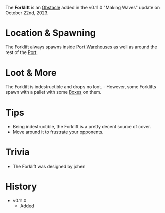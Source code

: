 The **Forklift** is an [Obstacle](/obstacles) added in the v0.11.0 "Making Waves" update on October 22nd, 2023.

# Location & Spawning

The Forklift always spawns inside [Port Warehouses](/buildings/port_warehouse) as well as around the rest of the [Port](/buildings/port).

# Loot & More

The Forklift is indestructible and drops no loot. - However, some Forklifts spawn with a pallet with some [Boxes](/obstacles/box) on them.

# Tips

- Being indestructible, the Forklift is a pretty decent source of cover.
- Move around it to frustrate your opponents.

# Trivia

- The Forklift was designed by jchen

# History

- v0.11.0
  - Added
